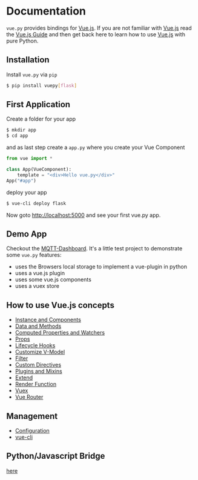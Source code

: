 # Documentation
`vue.py` provides bindings for [Vue.js](https://vuejs.org/).
If you are not familiar with [Vue.js](https://vuejs.org/) read the [Vue.js Guide](https://vuejs.org/v2/guide/)
and then get back here to learn how to use [Vue.js](https://vuejs.org/) with pure Python.

## Installation

Install `vue.py` via `pip`
```bash
$ pip install vuepy[flask]
```

## First Application
Create a folder for your app
```bash
$ mkdir app
$ cd app
```

and as last step create a `app.py` where you create your Vue Component
```python
from vue import *

class App(VueComponent):
    template = "<div>Hello vue.py</div>"
App("#app")
```

deploy your app
```bash
$ vue-cli deploy flask
```
Now goto [http://localhost:5000](http://localhost:5000) and see your first vue.py app.

## Demo App
Checkout the [MQTT-Dashboard](https://github.com/stefanhoelzl/mqtt-dashboard/blob/master/app/app.py).
It's a little test project to demonstrate some `vue.py` features:
* uses the Browsers local storage to implement a vue-plugin in python
* uses a vue.js plugin
* uses some vue.js components
* uses a vuex store

## How to use Vue.js concepts
* [Instance and Components](vue_concepts/instance_components.md)
* [Data and Methods](vue_concepts/data_methods.md)
* [Computed Properties and Watchers](vue_concepts/computed_properties.md)
* [Props](vue_concepts/props.md)
* [Lifecycle Hooks](vue_concepts/lifecycle_hooks.md)
* [Customize V-Model](vue_concepts/custom_vmodel.md)
* [Filter](vue_concepts/filter.md)
* [Custom Directives](vue_concepts/custom_directives.md)
* [Plugins and Mixins](vue_concepts/plugins_mixins.md)
* [Extend](vue_concepts/extend.md)
* [Render Function](vue_concepts/render_function.md)
* [Vuex](vue_concepts/vuex.md)
* [Vue Router](vue_concepts/vue-router.md)

## Management
* [Configuration](management/configuration.md)
* [vue-cli](management/cli.md)

## Python/Javascript Bridge
[here](pyjs_bridge.md)
